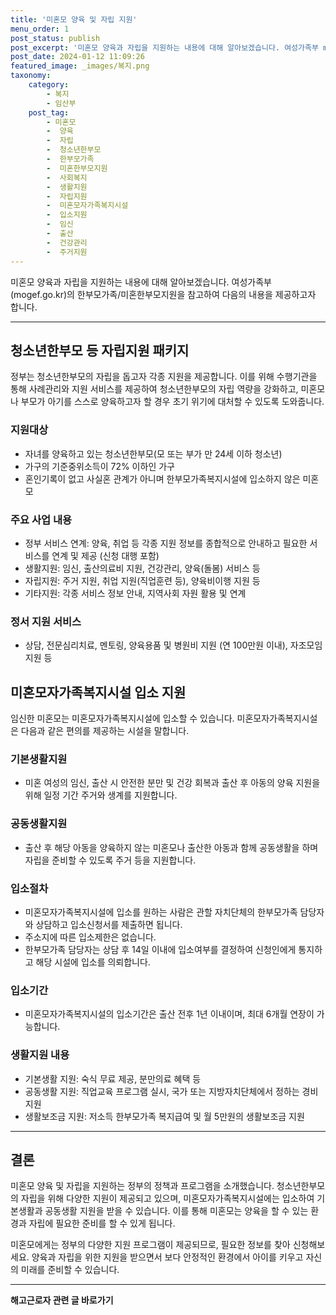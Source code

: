 ```yaml
---
title: '미혼모 양육 및 자립 지원'
menu_order: 1
post_status: publish
post_excerpt: '미혼모 양육과 자립을 지원하는 내용에 대해 알아보겠습니다. 여성가족부 mogef.go.kr 의 한부모가족 미혼한부모지원을 참고하여 다음의 내용을 제공하고자 합니다.'
post_date: 2024-01-12 11:09:26
featured_image: _images/복지.png
taxonomy:
    category:
        - 복지
        - 임산부
    post_tag:
        - 미혼모
        -  양육
        -  자립
        -  청소년한부모
        -  한부모가족
        -  미혼한부모지원
        -  사회복지
        -  생활지원
        -  자립지원
        -  미혼모자가족복지시설
        -  입소지원
        -  임신
        -  출산
        -  건강관리
        -  주거지원
---
```



미혼모 양육과 자립을 지원하는 내용에 대해 알아보겠습니다. 여성가족부(mogef.go.kr)의 한부모가족/미혼한부모지원을 참고하여 다음의 내용을 제공하고자 합니다.

---

## 청소년한부모 등 자립지원 패키지

정부는 청소년한부모의 자립을 돕고자 각종 지원을 제공합니다. 이를 위해 수행기관을 통해 사례관리와 지원 서비스를 제공하여 청소년한부모의 자립 역량을 강화하고, 미혼모나 부모가 아기를 스스로 양육하고자 할 경우 초기 위기에 대처할 수 있도록 도와줍니다.

### 지원대상
- 자녀를 양육하고 있는 청소년한부모(모 또는 부가 만 24세 이하 청소년)
- 가구의 기준중위소득이 72% 이하인 가구
- 혼인기록이 없고 사실혼 관계가 아니며 한부모가족복지시설에 입소하지 않은 미혼모

### 주요 사업 내용
- 정부 서비스 연계: 양육, 취업 등 각종 지원 정보를 종합적으로 안내하고 필요한 서비스를 연계 및 제공 (신청 대행 포함)
- 생활지원: 임신, 출산의료비 지원, 건강관리, 양육(돌봄) 서비스 등
- 자립지원: 주거 지원, 취업 지원(직업훈련 등), 양육비이행 지원 등
- 기타지원: 각종 서비스 정보 안내, 지역사회 자원 활용 및 연계

### 정서 지원 서비스
- 상담, 전문심리치료, 멘토링, 양육용품 및 병원비 지원 (연 100만원 이내), 자조모임 지원 등

## 미혼모자가족복지시설 입소 지원

임신한 미혼모는 미혼모자가족복지시설에 입소할 수 있습니다. 미혼모자가족복지시설은 다음과 같은 편의를 제공하는 시설을 말합니다.

### 기본생활지원
- 미혼 여성의 임신, 출산 시 안전한 분만 및 건강 회복과 출산 후 아동의 양육 지원을 위해 일정 기간 주거와 생계를 지원합니다.

### 공동생활지원
- 출산 후 해당 아동을 양육하지 않는 미혼모나 출산한 아동과 함께 공동생활을 하며 자립을 준비할 수 있도록 주거 등을 지원합니다.

### 입소절차
- 미혼모자가족복지시설에 입소를 원하는 사람은 관할 자치단체의 한부모가족 담당자와 상담하고 입소신청서를 제출하면 됩니다.
- 주소지에 따른 입소제한은 없습니다.
- 한부모가족 담당자는 상담 후 14일 이내에 입소여부를 결정하여 신청인에게 통지하고 해당 시설에 입소를 의뢰합니다.

### 입소기간
- 미혼모자가족복지시설의 입소기간은 출산 전후 1년 이내이며, 최대 6개월 연장이 가능합니다.

### 생활지원 내용
- 기본생활 지원: 숙식 무료 제공, 분만의료 혜택 등
- 공동생활 지원: 직업교육 프로그램 실시, 국가 또는 지방자치단체에서 정하는 경비 지원
- 생활보조금 지원: 저소득 한부모가족 복지급여 및 월 5만원의 생활보조금 지원

---

## 결론

미혼모 양육 및 자립을 지원하는 정부의 정책과 프로그램을 소개했습니다. 청소년한부모의 자립을 위해 다양한 지원이 제공되고 있으며, 미혼모자가족복지시설에는 입소하여 기본생활과 공동생활 지원을 받을 수 있습니다. 이를 통해 미혼모는 양육을 할 수 있는 환경과 자립에 필요한 준비를 할 수 있게 됩니다.

미혼모에게는 정부의 다양한 지원 프로그램이 제공되므로, 필요한 정보를 찾아 신청해보세요. 양육과 자립을 위한 지원을 받으면서 보다 안정적인 환경에서 아이를 키우고 자신의 미래를 준비할 수 있습니다.
<!-- wp:separator -->
<hr class="wp-block-separator has-alpha-channel-opacity"/>
<!-- /wp:separator -->

<!-- wp:group {"backgroundColor":"base","layout":{"type":"constrained"}} -->
<div class="wp-block-group has-base-background-color has-background"><!-- wp:paragraph {"align":"center","fontSize":"medium"} -->
<p class="has-text-align-center has-large-font-size"><strong>해고근로자 관련 글 바로가기</strong></p>
<!-- /wp:paragraph -->


<!-- wp:latest-posts
{"categories":[{"id":12660,"count":19,"description":"","link":"https://uknowlaw.com/category/%ed%95%b4%ea%b3%a0%ea%b7%bc%eb%a1%9c%ec%9e%90/","name":"해고근로자","slug":"해고근로자","taxonomy":"category","parent":0,"meta":[],"_links":{"self":[{"href":"https://uknowlaw.com/wp-json/wp/v2/categories/12660"}],"collection":[{"href":"https://uknowlaw.com/wp-json/wp/v2/categories"}],"about":[{"href":"https://uknowlaw.com/wp-json/wp/v2/taxonomies/category"}],"wp:post_type":[{"href":"https://uknowlaw.com/wp-json/wp/v2/posts?categories=12660"}],"curies":[{"name":"wp","href":"https://api.w.org/{rel}","templated":true}]}}],"postsToShow":100,"excerptLength":28,"postLayout":"grid","columns":2,"featuredImageAlign":"left","featuredImageSizeSlug":"large","fontSize":"small"} /--></div>
<!-- /wp:group -->